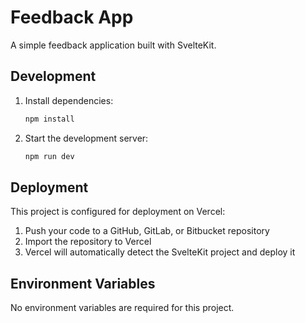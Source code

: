 # Feedback App

A simple feedback application built with SvelteKit.

## Development

1. Install dependencies:
   ```bash
   npm install
   ```

2. Start the development server:
   ```bash
   npm run dev
   ```

## Deployment

This project is configured for deployment on Vercel:

1. Push your code to a GitHub, GitLab, or Bitbucket repository
2. Import the repository to Vercel
3. Vercel will automatically detect the SvelteKit project and deploy it

## Environment Variables

No environment variables are required for this project.
